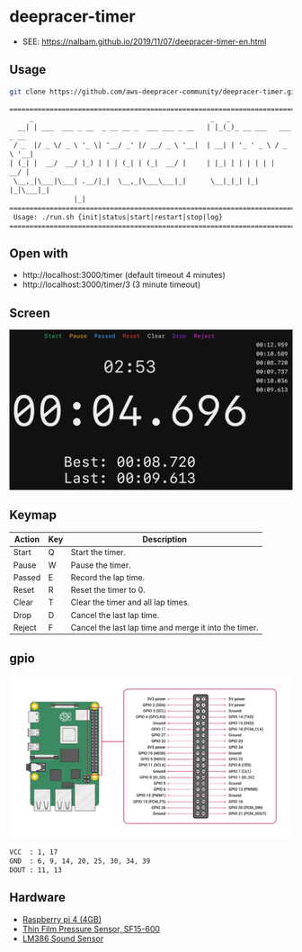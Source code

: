 # deepracer-timer

* SEE: https://nalbam.github.io/2019/11/07/deepracer-timer-en.html

## Usage

```bash
git clone https://github.com/aws-deepracer-community/deepracer-timer.git
```

```
================================================================================
     _                                            _   _
  __| | ___  ___ _ __  _ __ __ _  ___ ___ _ __   | |_(_)_ __ ___   ___ _ __
 / _  |/ _ \/ _ \ '_ \| '__/ _' |/ __/ _ \ '__|  | __| | '_ ' _ \ / _ \ '__|
| (_| |  __/  __/ |_) | | | (_| | (_|  __/ |     | |_| | | | | | |  __/ |
 \__,_|\___|\___| .__/|_|  \__,_|\___\___|_|      \__|_|_| |_| |_|\___|_|
                |_|
================================================================================
 Usage: ./run.sh {init|status|start|restart|stop|log}
================================================================================
```

## Open with

* http://localhost:3000/timer (default timeout 4 minutes)
* http://localhost:3000/timer/3 (3 minute timeout)

## Screen

![screen](images/screen.png)

## Keymap

| Action  | Key | Description |
| ------- | --- | ----------- |
| Start   |  Q  | Start the timer. |
| Pause   |  W  | Pause the timer. |
| Passed  |  E  | Record the lap time. |
| Reset   |  R  | Reset the timer to 0. |
| Clear   |  T  | Clear the timer and all lap times. |
| Drop    |  D  | Cancel the last lap time. |
| Reject  |  F  | Cancel the last lap time and merge it into the timer. |

## gpio

![GPIO](images/GPIO-Pinout-Diagram-2.png)

```text
VCC  : 1, 17
GND  : 6, 9, 14, 20, 25, 30, 34, 39
DOUT : 11, 13
```

## Hardware

* [Raspberry pi 4 (4GB)](https://www.raspberrypi.com/products/raspberry-pi-4-model-b/)
* [Thin Film Pressure Sensor, SF15-600](https://www.amazon.com/dp/B08SJ3722C/)
* [LM386 Sound Sensor](https://www.waveshare.com/sound-sensor.htm)
